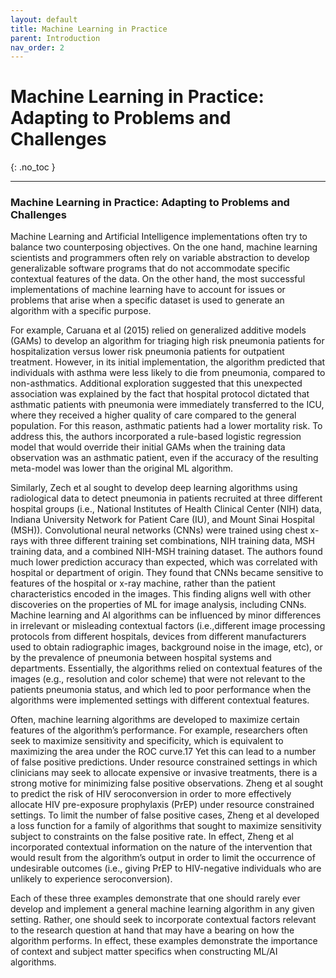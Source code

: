 ```yaml
---
layout: default
title: Machine Learning in Practice
parent: Introduction
nav_order: 2
---
```


# Machine Learning in Practice: Adapting to Problems and Challenges
{: .no_toc }

---
### Machine Learning in Practice: Adapting to Problems and Challenges  


Machine Learning and Artificial Intelligence implementations often try to balance two counterposing objectives. On the one hand, machine learning scientists and programmers often rely on variable abstraction to develop generalizable software programs that do not accommodate specific contextual features of the data. On the other hand, the most successful implementations of machine learning have to account for issues or problems that arise when a specific dataset is used to generate an algorithm with a specific purpose.   

For example, Caruana et al (2015) relied on generalized additive models (GAMs) to develop an algorithm for triaging high risk pneumonia patients for hospitalization versus lower risk pneumonia patients for outpatient treatment. However, in its initial implementation, the algorithm predicted that individuals with asthma were less likely to die from pneumonia, compared to non-asthmatics. Additional exploration suggested that this unexpected association was explained by the fact that hospital protocol dictated that asthmatic patients with pneumonia were immediately transferred to the ICU, where they received a higher quality of care compared to the general population. For this reason, asthmatic patients had a lower mortality risk. To address this, the authors incorporated a rule-based logistic regression model that would override their initial GAMs when the training data observation was an asthmatic patient, even if the accuracy of the resulting meta-model was lower than the original ML algorithm. 

Similarly, Zech et al sought to develop deep learning algorithms using radiological data to detect pneumonia in patients recruited at three different hospital groups (i.e., National Institutes of Health Clinical Center (NIH) data, Indiana University Network for Patient Care (IU), and Mount Sinai Hospital (MSH)). Convolutional neural networks (CNNs) were trained using chest x-rays with three different training set combinations, NIH training data, MSH training data, and a combined NIH-MSH training dataset. The authors found much lower prediction accuracy than expected, which was correlated with hospital or department of origin. They found that CNNs became sensitive to features of the hospital or x-ray machine, rather than the patient characteristics encoded in the images. This finding aligns well with other discoveries on the properties of ML for image analysis, including CNNs. Machine learning and AI algorithms can be influenced by minor differences in irrelevant or misleading contextual factors (i.e.,different image processing protocols from different hospitals, devices from different manufacturers used to obtain radiographic images, background noise in the image, etc), or by the prevalence of pneumonia between hospital systems and departments. Essentially, the algorithms relied on contextual features of the images (e.g., resolution and color scheme) that were not relevant to the patients pneumonia status, and which led to poor performance when the algorithms were implemented settings with different contextual features.  

Often, machine learning algorithms are developed to maximize certain features of the algorithm’s performance. For example, researchers often seek to maximize sensitivity and specificity, which is equivalent to maximizing the area under the ROC curve.17 Yet this can lead to a number of false positive predictions. Under resource constrained settings in which clinicians may seek to allocate expensive or invasive treatments, there is a strong motive for minimizing false positive observations. Zheng et al sought to predict the risk of HIV seroconversion in order to more effectively allocate HIV pre-exposure prophylaxis (PrEP) under resource constrained settings. To limit the number of false positive cases, Zheng et al developed a loss function for a family of algorithms that sought to maximize sensitivity subject to constraints on the false positive rate. In effect, Zheng et al incorporated contextual information on the nature of the intervention that would result from the algorithm’s output in order to limit the occurrence of undesirable outcomes (i.e., giving PrEP to HIV-negative individuals who are unlikely to experience seroconversion).  

Each of these three examples demonstrate that one should rarely ever develop and implement a general machine learning algorithm in any given setting. Rather, one should seek to incorporate contextual factors relevant to the research question at hand that may have a bearing on how the algorithm performs. In effect, these examples demonstrate the importance of context and subject matter specifics when constructing ML/AI algorithms.  
